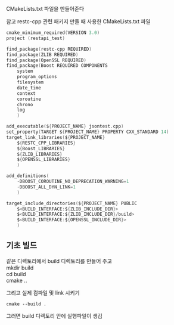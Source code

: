 CMakeLists.txt 파일을 만들어준다  

참고 restc-cpp 관련 패키지 만들 때 사용한 CMakeLists.txt 파일   
```c
cmake_minimum_required(VERSION 3.0)
project (restapi_test)

find_package(restc-cpp REQUIRED)
find_package(ZLIB REQUIRED)
find_package(OpenSSL REQUIRED)
find_package(Boost REQUIRED COMPONENTS
    system
    program_options
    filesystem
    date_time
    context
    coroutine
    chrono
    log
    )

add_executable(${PROJECT_NAME} jsontest.cpp)
set_property(TARGET ${PROJECT_NAME} PROPERTY CXX_STANDARD 14)
target_link_libraries(${PROJECT_NAME}
    ${RESTC_CPP_LIBRARIES}
    ${Boost_LIBRARIES}
    ${ZLIB_LIBRARIES}
    ${OPENSSL_LIBRARIES}
    )

add_definitions(
    -DBOOST_COROUTINE_NO_DEPRECATION_WARNING=1
    -DBOOST_ALL_DYN_LINK=1
    )

target_include_directories(${PROJECT_NAME} PUBLIC
    $<BUILD_INTERFACE:${ZLIB_INCLUDE_DIR}>
    $<BUILD_INTERFACE:${ZLIB_INCLUDE_DIR}/build>
    $<BUILD_INTERFACE:${OPENSSL_INCLUDE_DIR}>
    )
```

## 기초 빌드

같은 디렉토리에서 build 디렉토리를 만들어 주고  
mkdir build  
cd build  
cmake ..

그리고  실제 컴파일 및 link 시키기  
```
cmake --build .
```

그러면 build 디렉토리 안에 실행파일이 생김   
